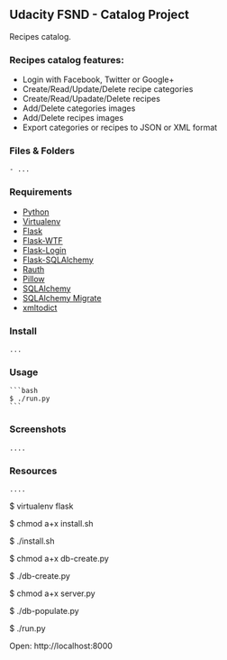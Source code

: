 ## Udacity FSND -  Catalog Project
Recipes catalog.

### Recipes catalog features:
* Login with Facebook, Twitter or Google+
* Create/Read/Update/Delete recipe categories
* Create/Read/Upadate/Delete recipes
* Add/Delete categories images
* Add/Delete recipes images
*  Export categories or recipes to JSON or XML format

### Files & Folders
    - ...

### Requirements
* [Python](https://www.python.org/)
* [Virtualenv](https://virtualenv.pypa.io/en/latest/#)
* [Flask](http://flask.pocoo.org)
* [Flask-WTF](https://flask-wtf.readthedocs.org/en/latest/)
* [Flask-Login](https://flask-login.readthedocs.org/en/latest/)
* [Flask-SQLAlchemy](https://pythonhosted.org/Flask-SQLAlchemy/)
* [Rauth](https://rauth.readthedocs.org/en/latest/)
* [Pillow](https://python-pillow.github.io/)
* [SQLAlchemy](http://www.sqlalchemy.org/)
* [SQLAlchemy Migrate](https://sqlalchemy-migrate.readthedocs.org/en/latest/)
* [xmltodict](https://github.com/martinblech/xmltodict)

### Install
    ...

### Usage
    ```bash
    $ ./run.py
    ```

### Screenshots
    ....

### Resources
    ....

$ virtualenv flask

$ chmod a+x install.sh

$ ./install.sh

$ chmod a+x db-create.py

$ ./db-create.py

$ chmod a+x server.py

$ ./db-populate.py

$ ./run.py

Open: http://localhost:8000
